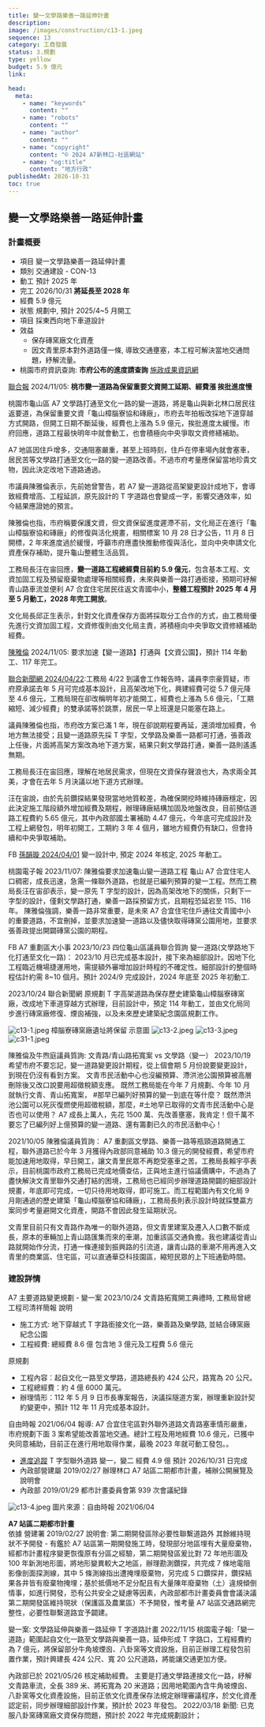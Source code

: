 ```yaml
---
title: 變一文學路樂善一路延伸計畫
description:
image: /images/construction/c13-1.jpeg
sequence: 13
category: 工商發展
status: 3.規劃
type: yellow
budget: 5.9 億元
link:

head:
  meta:
    - name: "keywords"
      content: ""
    - name: "robots"
      content: ""
    - name: "author"
      content: ""
    - name: "copyright"
      content: "© 2024 A7新林口-社區網站"
    - name: "og:title"
      content: "地方行政"
publishedAt: 2026-10-31
toc: true
---
```


## 變一文學路樂善一路延伸計畫

### 計畫概要

- 項目 變一文學路樂善一路延伸計畫
- 類別 交通建設 - CON-13
- 動工 預計 2025 年
- 完工 2026/10/31 **將延長至 2028 年**
- 經費 5.9 億元
- 狀態 規劃中, 預計 2025/4~5 月開工
- 項目 採東西向地下車道設計
- 效益
  - 保存磚窯廠文化資產
  - 因文青里原本對外道路僅一條, 導致交通壅塞，本工程可解決當地交通問題，紓解流量。
- 桃園市府資訊查詢: **市府公布的進度請查詢** <a href="https://reiso.tycg.gov.tw/governance-progress/12?id=f78eae7a-5f91-469a-9de0-b0de8f79ccd1">施政成果資訊網</a>

<a href="https://udn.com/news/story/7323/8338799?fbclid=IwY2xjawGaRkRleHRuA2FlbQIxMQABHTcU9K_tf2W8kX_fYIrkcTY_QP6GbXg8Ycv4lX805JJMp5wFk9g2daIiEA_aem_YcDj9DDTjhyeWLbcH8Cktg">聯合報</a> 2024/11/05:
**桃市變一道路為保留重要文資開工延期、經費漲 挨批進度慢**

桃園市龜山區 A7 文學路打通至文化一路的變一道路，將是龜山與新北林口居民往返要道，為保留重要文資「龜山樟腦寮協和磚廠」，市府去年拍板改採地下道穿越方式開路，但開工日期不斷延後，經費也上漲為 5.9 億元，挨批進度太緩慢。市府回應，道路工程最快明年中就會動工，也會積極向中央爭取文資修繕補助。

A7 地區因住戶增多，交通阻塞嚴重，甚至上班時刻，住戶在停車場內就會塞車，居民苦等文學路打通至文化一路的變一道路改善。不過市府考量應保留當地珍貴文物，因此決定改地下道路通過。

市議員陳雅倫表示，先前她曾警告，若 A7 變一道路從高架變更設計成地下，會導致經費增高、工程延誤，原先設計的 T 字道路也會變成一字，影響交通效率，如今結果應證她的預言。

陳雅倫也指，市府稱要保護文資，但文資保留進度遲滯不前，文化局正在進行「龜山樟腦寮協和磚廠」的修復與活化規畫，相關標案 10 月 28 日才公告，11 月 8 日開標，2 年來進度過於緩慢，呼籲市府應盡快推動修復與活化，並向中央申請文化資產保存補助，提升龜山整體生活品質。

工務局長汪在宙回應，**變一道路工程總經費目前約 5.9 億元**，包含基本工程、文資加固工程及預留廢棄物處理等相關經費，未來與樂善一路打通銜接，預期可紓解青山路車流並便利 A7 合宜住宅居民往返文青國中小，**整體工程預計 2025 年 4 月至 5 月動工，2028 年完工開放**。

文化局長邱正生表示，針對文化資產保存方面將採取分工合作的方式，由工務局優先進行文資加固工程，文資修復則由文化局主責，將積極向中央爭取文資修繕補助經費。

<a href="https://www.facebook.com/share/pamg4jkeLJCHaFVp/">陳雅倫</a> 2024/11/05:
要求加速【變一道路】打通與【文資公園】，預計 114 年動工、117 年完工。

<a href="https://udn.com/news/story/7324/7915852?fbclid=IwZXh0bgNhZW0CMTEAAR1yihbuxEFG2XeJIKAaqzuez-vNFaxGpWsP4YlPpJUikVI6Dnzja7OmuCU_aem_AU7wagsNvxQzmbCAYLGBHvDczX95GImQ7bLPtwFmOkND8epZdIxF3LpK-SKgvgGT3L5A_NcIx5kLDC4jfQJcX44t">聯合新聞網 2024/04/22</a>:工務局 4/22 到議會工作報告時，議員李宗豪質疑，市府原承諾去年 5 月可完成基本設計，且高架改地下化，興建經費可從 5.7 億元降至 4.6 億元，工務局現在卻改稱明年初才能開工，經費也上漲為 5.6 億元，「工期縮短、減少經費」的雙承諾等於跳票，居民一早上班還是只能塞在路上。

議員陳雅倫也指，市府改方案已滿 1 年，現在卻說期程要再延，還須增加經費，令地方無法接受；且變一道路原先採 T 字型，文學路及樂善一路都可打通，張善政上任後，片面將高架方案改為地下道方案，結果只剩文學路打通，樂善一路則遙遙無期。

工務局長汪在宙回應，理解在地居民需求，但現在文資保存聲浪也大，為求兩全其美，才會在去年 5 月決議以地下道方式辦理。

汪在宙說，由於先前鑽探結果發現當地地質較差，為確保開挖時維持磚廠穩定，因此決定施工階段額外增加經費及期程，辦理磚廠結構加固及地盤改良，目前預估道路工程費約 5.65 億元，其中內政部國土署補助 4.47 億元，今年底可完成設計及工程上網發包，明年初開工，工期約 3 年 4 個月，雖地方經費仍有缺口，但會持續和中央爭取補助。

FB <a href="https://www.facebook.com/sun0976315743/posts/pfbid0u8pD1z5ui7oFYY5C6Tpu6rDm12FzAHVuT4uAfEgT3dQ4bhaFGqv7fU3uqT8RyN22l">孫韻璇 2024/04/01</a> 變一設計中, 預定 2024 年核定, 2025 年動工。

桃園電子報 2023/11/07: 陳雅倫要求加速龜山變一道路工程
龜山 A7 合宜住宅人口稠密，成長迅速，急需一條聯外道路，也就是已編列預算的變一工程。然而工務局長汪在宙卻表示，變一原先 T 字型的設計，因為高架改地下的關係，只剩下一字型的設計，僅剩文學路打通，樂善一路採預留方式，且期程恐延宕至 115、116 年。
陳雅倫強調，樂善一路非常重要，是未來 A7 合宜住宅住戶通往文青國中小的重要道路，不宜刪掉，並要求加速變一道路以及儘快取得磚窯公園用地，並要求張善政提出開闢磚窯公園的期程。

FB A7 重劃區大小事 2023/10/23 四位龜山區議員聯合質詢
變一道路(文學路地下化打通至文化一路)： 2023/10 月已完成基本設計，接下來為細部設計。因地下化工程臨近機場捷運用地，需提額外審增加設計時程的不確定性。細部設計的整個時程估計約需 8~10 個月。預計 2024/9 完成設計，2024 年底至 2025 年初動工.

2023/10/24 聯合新聞網 原規劃 T 字高架道路為保存歷史建築龜山樟腦寮磚窯廠，改成地下車道穿越方式辦理，目前設計中，預定 114 年動工，並由文化局同步進行磚窯廠修復、煙囪補強，以及未來歷史建築紀念園區規劃工作。

![c13-1.jpeg](/images/construction/c13-1.jpeg)
樟腦寮磚窯廠遺址將保留 示意圖
![c13-2.jpeg](/images/construction/c13-2.jpeg)
![c13-3.jpeg](/images/construction/c13-3.jpeg)
![c31-1.jpeg](/images/construction/c31-1.jpeg)

陳雅倫及牛煦庭議員質詢: 文青路/青山路拓寬案 vs 文學路（變一） 2023/10/19 希望市府不要忘記，變一道路變更設計期程，從上個會期 5 月份說要變更設計，到現在仍沒有看到方案。 文青市民活動中心也沒編預算、滯洪池公園預算被高層刪除後又改口說要用超徵稅額支應。 既然工務局能在今年 7 月規劃、今年 10 月就執行文青、青山拓寬案， #那早已編列好預算的變一到底在等什麼？ 既然滯洪池公園可以死灰復燃使用超徵稅額，那麼，#土地早已取得的文青市民活動中心是否也可以使用？ A7 成長上萬人，先花 1500 萬、先改善壅塞，我肯定！但千萬不要忘了已編列好上億預算的變一道路、還有籌劃已久的市民活動中心！

2021/10/05 陳雅倫議員質詢： A7 重劃區文學路、樂善一路等瓶頸道路開通工程，聯外道路已於今年 3 月獲得內政部同意補助 10.3 億元的開發經費，希望市府能加速用地取得，早日開工，讓文青里民眾不再飽受塞車之苦。工務局長賴宇亭表示，目前桃園市政府工務局已完成地價查估，正與地主進行協議價購中，不過為了盡快解決文青里聯外交通打結的困境，工務局也已經同步辦理道路開闢的細部設計規畫，年底即可完成，一切只待用地取得，即可施工。而工程範圍內有文化局 9 月剛通過的歷史建築「龜山樟腦寮協和磚廠」，工務局長則表示設計時就採雙贏方案同步考量避開文化資產，開路不會因此發生延期狀況。

文青里目前只有文青路作為唯一的聯外道路，但文青里建案及遷入人口數不斷成長，原本的車輛加上青山路匯集而來的車潮，加重該區交通負擔。我也建議從青山路就開始作分流，打通一條連接到振興路的引流道，讓青山路的車潮不用再進入文青里的商業區、住宅區，可以直通華亞科技園區，縮短民眾的上下班通勤時間。

### 建設詳情

A7 主要道路變更規劃 - 變一案
2023/10/24 文青路拓寬開工典禮時, 工務局曾總工程司清祥簡報 說明

- 施工方式: 地下穿越式 T 字路銜接文化一路，樂善路及樂學路, 並結合磚窯廠紀念公園
- 工程經費: 總經費 8.6 億 包含地 3 億元及工程費 5.6 億元

原規劃

- 工程內容：起自文化一路至文學路，道路總長約 424 公尺，路寬為 20 公尺。
- 工程總經費：約 4 億 6000 萬元。
- 辦理情形：112 年 5 月 9 日市長專案報告，決議採隧道方案，辦理重新設計契約變更中，預計 112 年 11 月完成基本設計。

自由時報 2021/06/04 報導: A7 合宜住宅區對外聯外道路文青路塞車情形嚴重，市府規劃下面 3 案希望能改善當地交通。總計工程及用地經費 10.6 億元，已獲中央同意補助，目前正在進行用地取得作業，最晚 2023 年就可動工發包。。

- <a href="https://reiso.tycg.gov.tw/governance-progress/12?id=3881e665-e75f-4238-8200-567224e71ec3">進度追蹤</a> T 字型聯外道路 變一，變二 經費 4.9 億 預計 2026/10/31 日完成
- 內政部營建屬 2019/02/27 辦理林口 A7 站區二期都市計畫，補辦公開展覽及說明會
- 內政部 2019/01/29 都市計畫委員會第 939 次會議紀錄

![c13-4.jpeg](/images/construction/c13-4.jpeg)
圖片來源：自由時報 2021/06/04

**A7 站區二期都市計畫**  
依據 營建署 2019/02/27 說明會: 第二期開發區除必要性聯繫道路外 其餘維持現狀不予開發 - 有鑑於 A7 站區第一期開發施工時，發現部分地區埋有大量廢棄物，經都市計畫程序變更恢復原有分區之經驗，第二期開發區爰比對 72 年地形圖及 100 年新測地形圖，將地形變異較大之地區，辦理勘測鑽探，共完成 7 條地電阻影像剖面探測線，其中 5 條測線指出遭掩埋廢棄物，另完成 5 口鑽探井，鑽探結果各井皆有廢棄物掩埋；基於抵價地不足分配且有大量陳年廢棄物（土）違規傾倒情事，如進行開發，恐有公共安全之疑慮等因素，內政部都市計畫委員會會議決議第二期開發區維持現狀（保護區及農業區）不予開發，惟考量 A7 站區交通路網完整性，必要性聯繫道路宜予闢建。

變一案: 文學路延伸與樂善一路延伸 T 字道路計畫
2022/11/15 桃園電子報:「變一道路」範圍起自文化一路至文學路與樂善一路，延伸形成 T 字路口，工程經費約為 7 億元，將保留部分牛角坡煙囪、八卦窯等文資設施，目前正辦理工程發包前置作業，預計興建長 424 公尺、寬 20 公尺道路，將能讓交通更加方便。

內政部已於 2021/05/26 核定補助經費。 主要是打通文學路連接文化一路，紓解文青路車流，全長 389 米、將拓寬為 20 米道路；因用地範圍內含牛角坡煙囪、八卦窯等文化資產設施，目前正依文化資產保存法規定辦理審議程序，於文化資產認定前，同步辦理細部設計作業，預計於 2023 年發包。
2022/03/18 新聞: 已克服八卦窯磚窯廠文資保存問題，預計於 2022 年完成規劃設計；
